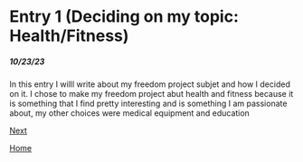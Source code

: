 # Entry 1 (Deciding on my topic: Health/Fitness)
##### 10/23/23

In this entry I willl write about my freedom project subjet and how I decided on it. I chose to make my freedom project abut health and fitness because it is something that I find pretty interesting and is something I am passionate about, my other choices were medical equipment and education


[Next](entry02.md)

[Home](../README.md)
